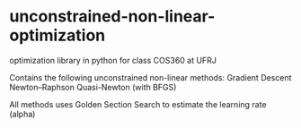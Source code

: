 # unconstrained-non-linear-optimization
optimization library in python for class COS360 at UFRJ

Contains the following unconstrained non-linear methods:
Gradient Descent
Newton–Raphson
Quasi-Newton (with BFGS)
  
All methods uses Golden Section Search to estimate the learning rate (alpha)
